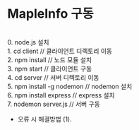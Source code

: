 # MapleInfo 구동
<br>
0. node.js 설치
<br>
1. cd client // 클라이언트 디렉토리 이동
<br>
2. npm install // 노드 모듈 설치
<br>
3. npm start // 클라이언트 구동
<br>
4. cd server // 서버 디렉토리 이동
<br>
5. npm install -g nodemon // nodemon 설치
<br>
6. npm install express // express 설치
<br>
7. nodemon server.js // 서버 구동
<br>



* 오류 시 해결방법
  (1). 
